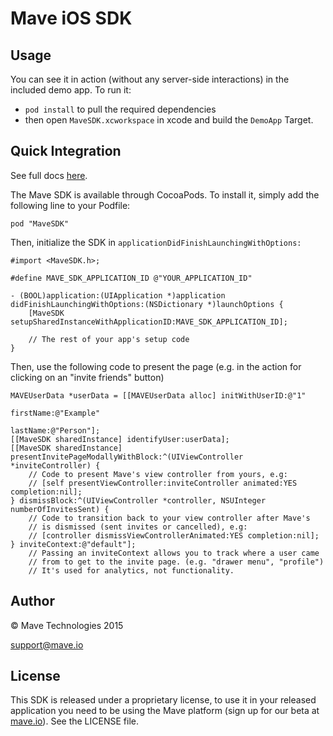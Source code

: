 # Mave iOS SDK

## Usage

You can see it in action (without any server-side interactions) in the included demo app. To run it:
 - `pod install` to pull the required dependencies
 - then open `MaveSDK.xcworkspace` in xcode and build the `DemoApp` Target.

## Quick Integration

See full docs [here](http://mave.io/docs).

The Mave SDK is available through CocoaPods. To install it, simply add the following line to your Podfile:

    pod "MaveSDK"


Then, initialize the SDK in `applicationDidFinishLaunchingWithOptions:`

    #import <MaveSDK.h>;

    #define MAVE_SDK_APPLICATION_ID @"YOUR_APPLICATION_ID"

    - (BOOL)application:(UIApplication *)application didFinishLaunchingWithOptions:(NSDictionary *)launchOptions {
        [MaveSDK setupSharedInstanceWithApplicationID:MAVE_SDK_APPLICATION_ID];

        // The rest of your app's setup code
    }


Then, use the following code to present the page (e.g. in the action for clicking on an "invite friends" button)


    MAVEUserData *userData = [[MAVEUserData alloc] initWithUserID:@"1"
                                                        firstName:@"Example"
                                                         lastName:@"Person"];
    [[MaveSDK sharedInstance] identifyUser:userData];
    [[MaveSDK sharedInstance] presentInvitePageModallyWithBlock:^(UIViewController *inviteController) {
        // Code to present Mave's view controller from yours, e.g:
        // [self presentViewController:inviteController animated:YES completion:nil];
    } dismissBlock:^(UIViewController *controller, NSUInteger numberOfInvitesSent) {
        // Code to transition back to your view controller after Mave's
        // is dismissed (sent invites or cancelled), e.g:
        // [controller dismissViewControllerAnimated:YES completion:nil];
    } inviteContext:@"default"];
        // Passing an inviteContext allows you to track where a user came 
        // from to get to the invite page. (e.g. "drawer menu", "profile") 
        // It's used for analytics, not functionality.


## Author

© Mave Technologies 2015

support@mave.io

## License

This SDK is released under a proprietary license, to use it in your released application you need to be using the Mave platform (sign up for our beta at [mave.io](http://mave.io)). See the LICENSE file.

